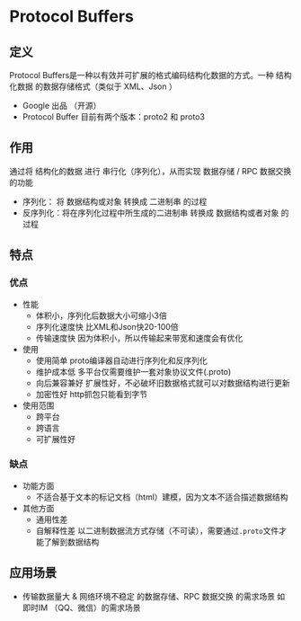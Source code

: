 # Protocol Buffers

## 定义
Protocol Buffers是一种以有效并可扩展的格式编码结构化数据的方式。一种 结构化数据 的数据存储格式（类似于 XML、Json ）
* Google 出品 （开源）
* Protocol Buffer 目前有两个版本：proto2 和 proto3

## 作用
通过将 结构化的数据 进行 串行化（序列化），从而实现 数据存储 / RPC 数据交换的功能
* 序列化： 将 数据结构或对象 转换成 二进制串 的过程
* 反序列化：将在序列化过程中所生成的二进制串 转换成 数据结构或者对象 的过程

## 特点

### 优点
* 性能
    - 体积小，序列化后数据大小可缩小3倍
    - 序列化速度快 比XML和Json快20-100倍
    - 传输速度快 因为体积小，所以传输起来带宽和速度会有优化
* 使用
    - 使用简单 proto编译器自动进行序列化和反序列化
    - 维护成本低 多平台仅需要维护一套对象协议文件(.proto)
    - 向后兼容兼好 扩展性好，不必破坏旧数据格式就可以对数据结构进行更新
    - 加密性好 http抓包只能看到字节
* 使用范围
    - 跨平台
    - 跨语言
    - 可扩展性好
### 缺点
* 功能方面
    - 不适合基于文本的标记文档（html）建模，因为文本不适合描述数据结构
* 其他方面
    - 通用性差
    - 自解释性差 以二进制数据流方式存储（不可读），需要通过`.proto`文件才能了解到数据结构

## 应用场景
* 传输数据量大 & 网络环境不稳定 的数据存储、RPC 数据交换 的需求场景
  如 即时IM （QQ、微信）的需求场景
  

